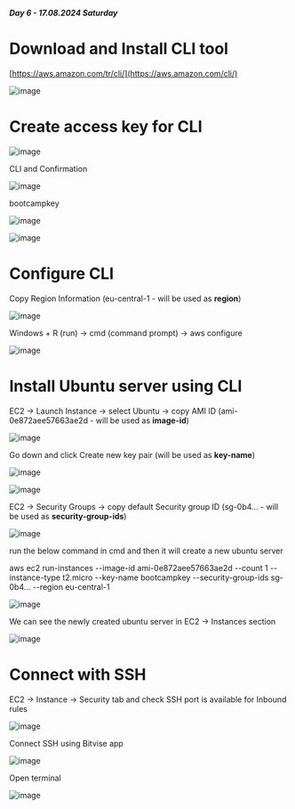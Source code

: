 _**Day 6 - 17.08.2024 Saturday**_

# Download and Install CLI tool

[https://aws.amazon.com/tr/cli/](https://aws.amazon.com/cli/)

![image](https://github.com/user-attachments/assets/4d6c3a2b-e6b9-4ac9-9265-0d6d707eb08d)


# Create access key for CLI

![image](https://github.com/user-attachments/assets/54b44643-39fa-4eab-a4f4-3aeab800b233)


CLI and Confirmation

![image](https://github.com/user-attachments/assets/26ae94c3-89eb-48b4-abc0-a9b3a543fc59)


bootcampkey

![image](https://github.com/user-attachments/assets/0c7a67e9-ef91-4909-9da5-2faa256b19a8)

![image](https://github.com/user-attachments/assets/b3ff330a-3c7a-4363-a79b-ae545eb3238d)


# Configure CLI

Copy Region Information (eu-central-1 - will be used as **region**)

![image](https://github.com/user-attachments/assets/63cb5ccc-7a0c-4570-9c1e-1125131f63f4)


Windows + R (run) -> cmd (command prompt) -> aws configure

![image](https://github.com/user-attachments/assets/278a4291-41da-4ea3-bef1-78c09c6a99f6)


# Install Ubuntu server using CLI

EC2 -> Launch Instance -> select Ubuntu -> copy AMI ID (ami-0e872aee57663ae2d - will be used as **image-id**)

![image](https://github.com/user-attachments/assets/4fabe313-cd62-4412-9d50-c8a99c20b0c9)

Go down and click Create new key pair (will be used as **key-name**)

![image](https://github.com/user-attachments/assets/ba0374af-47f4-4166-9c09-baede78149ca)

![image](https://github.com/user-attachments/assets/e912db05-02b0-4c6e-a963-58cfa4bfe40c)


EC2 -> Security Groups -> copy default Security group ID (sg-0b4... - will be used as **security-group-ids**)

![image](https://github.com/user-attachments/assets/025a147b-6c5c-40e1-82ae-cf252702c825)


run the below command in cmd and then it will create a new ubuntu server

aws ec2 run-instances --image-id ami-0e872aee57663ae2d --count 1 --instance-type t2.micro --key-name bootcampkey --security-group-ids sg-0b4... --region eu-central-1

![image](https://github.com/user-attachments/assets/fca7b929-ee92-46e0-a0ce-0efeebee4fc4)

We can see the newly created ubuntu server in EC2 -> Instances section

![image](https://github.com/user-attachments/assets/621e0d60-4144-44dc-98f6-2926a511d6cb)

# Connect with SSH

EC2 -> Instance -> Security tab and check SSH port is available for Inbound rules

![image](https://github.com/user-attachments/assets/819564bd-eaee-43cf-999d-8d7525de354d)

Connect SSH using Bitvise app

![image](https://github.com/user-attachments/assets/6fd433b9-78cc-4753-a714-0db5a25e5c80)

Open terminal

![image](https://github.com/user-attachments/assets/737041d6-24e0-4421-8991-34253222cee4)

